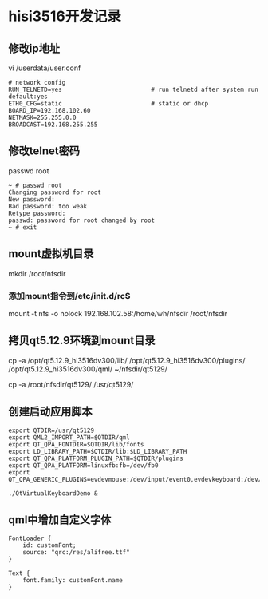 # hisi3516开发记录

## 修改ip地址
vi /userdata/user.conf

```
# network config
RUN_TELNETD=yes                         # run telnetd after system run default:yes
ETH0_CFG=static                         # static or dhcp
BOARD_IP=192.168.102.60
NETMASK=255.255.0.0
BROADCAST=192.168.255.255
```

## 修改telnet密码
passwd root

```
~ # passwd root
Changing password for root
New password:
Bad password: too weak
Retype password:
passwd: password for root changed by root
~ # exit
```

## mount虚拟机目录
mkdir /root/nfsdir
### 添加mount指令到/etc/init.d/rcS
mount -t nfs -o nolock 192.168.102.58:/home/wh/nfsdir  /root/nfsdir

## 拷贝qt5.12.9环境到mount目录
cp -a /opt/qt5.12.9_hi3516dv300/lib/ /opt/qt5.12.9_hi3516dv300/plugins/ /opt/qt5.12.9_hi3516dv300/qml/ ~/nfsdir/qt5129/

cp -a /root/nfsdir/qt5129/ /usr/qt5129/

## 创建启动应用脚本
```
export QTDIR=/usr/qt5129
export QML2_IMPORT_PATH=$QTDIR/qml
export QT_QPA_FONTDIR=$QTDIR/lib/fonts
export LD_LIBRARY_PATH=$QTDIR/lib:$LD_LIBRARY_PATH
export QT_QPA_PLATFORM_PLUGIN_PATH=$QTDIR/plugins
export QT_QPA_PLATFORM=linuxfb:fb=/dev/fb0
export QT_QPA_GENERIC_PLUGINS=evdevmouse:/dev/input/event0,evdevkeyboard:/dev/input/event1

./QtVirtualKeyboardDemo &
```

## qml中增加自定义字体
```
FontLoader {
    id: customFont;
    source: "qrc:/res/alifree.ttf"
}

Text {
    font.family: customFont.name
}
```





